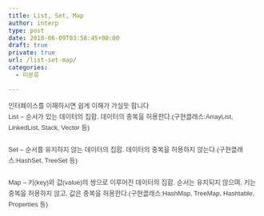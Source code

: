 ```yaml
---
title: List, Set, Map
author: interp
type: post
date: 2010-06-09T03:58:45+00:00
draft: true
private: true
url: /list-set-map/
categories:
  - 미분류

---
```

<div>
</div>

<div>
  <span class="Apple-style-span" style="color: rgb(64, 64, 64); font-family: gulim, sans-serif; line-height: 22px; font-size: 13px; "></p> 
  
  <p style="margin-top: 0px; margin-right: 0px; margin-bottom: 0px; margin-left: 0px; padding-top: 0px; padding-right: 0px; padding-bottom: 0px; padding-left: 0px; ">
    인터페이스를 이해하시면 쉽게 이해가 가실듯 합니다
  </p>
  
  <p style="margin-top: 0px; margin-right: 0px; margin-bottom: 0px; margin-left: 0px; padding-top: 0px; padding-right: 0px; padding-bottom: 0px; padding-left: 0px; ">
    List &#8211; 순서가 있는 데이터의 집합. 데이터의 중복을 허용한다.(구현클래스:ArrayList, LinkedList, Stack, Vector 등)
  </p>
  
  <p style="margin-top: 0px; margin-right: 0px; margin-bottom: 0px; margin-left: 0px; padding-top: 0px; padding-right: 0px; padding-bottom: 0px; padding-left: 0px; ">
    &nbsp;
  </p>
  
  <p style="margin-top: 0px; margin-right: 0px; margin-bottom: 0px; margin-left: 0px; padding-top: 0px; padding-right: 0px; padding-bottom: 0px; padding-left: 0px; ">
    Set &#8211; 순서를 유지하지 않는 데이터의 집합. 데이터의 중복을 허용하지 않는다.(구현클래스:HashSet, TreeSet 등)
  </p>
  
  <p style="margin-top: 0px; margin-right: 0px; margin-bottom: 0px; margin-left: 0px; padding-top: 0px; padding-right: 0px; padding-bottom: 0px; padding-left: 0px; ">
    &nbsp;
  </p>
  
  <p style="margin-top: 0px; margin-right: 0px; margin-bottom: 0px; margin-left: 0px; padding-top: 0px; padding-right: 0px; padding-bottom: 0px; padding-left: 0px; ">
    Map &#8211; 키(key)와 값(value)의 쌍으로 이루어진 데이터의 집합. 순서는 유지되지 않으며, 키는 중복을 허용하지 않고, 값은 중복을 허용한다.(구현클래스:HashMap, TreeMap, Hashtable, Properties 등)
  </p>
  
  <p>
    </span></div>